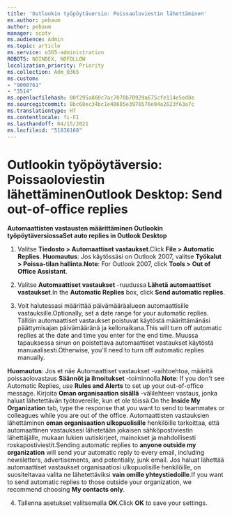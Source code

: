 ```yaml
---
title: 'Outlookin työpöytäversio: Poissaoloviestin lähettäminen'
ms.author: pebaum
author: pebaum
manager: scotv
ms.audience: Admin
ms.topic: article
ms.service: o365-administration
ROBOTS: NOINDEX, NOFOLLOW
localization_priority: Priority
ms.collection: Adm_O365
ms.custom:
- "9000761"
- "3514"
ms.openlocfilehash: 00f295a860c7ac7070b70929a675cfe114e5ed8e
ms.sourcegitcommit: 8bc60ec34bc1e40685e3976576e04a2623f63a7c
ms.translationtype: HT
ms.contentlocale: fi-FI
ms.lasthandoff: 04/15/2021
ms.locfileid: "51836168"
---
```

# <a name="outlook-desktop-send-out-of-office-replies"></a><span data-ttu-id="834b1-102">Outlookin työpöytäversio: Poissaoloviestin lähettäminen</span><span class="sxs-lookup"><span data-stu-id="834b1-102">Outlook Desktop: Send out-of-office replies</span></span>

<span data-ttu-id="834b1-103">**Automaattisten vastausten määrittäminen Outlookin työpöytäversiossa**</span><span class="sxs-lookup"><span data-stu-id="834b1-103">**Set auto replies in Outlook Desktop**</span></span>

1. <span data-ttu-id="834b1-104">Valitse **Tiedosto > Automaattiset vastaukset**.</span><span class="sxs-lookup"><span data-stu-id="834b1-104">Click **File > Automatic Replies**.</span></span> <span data-ttu-id="834b1-105">**Huomautus**: Jos käytössäsi on Outlook 2007, valitse **Työkalut > Poissa-tilan hallinta**.</span><span class="sxs-lookup"><span data-stu-id="834b1-105">**Note**: For Outlook 2007, click **Tools > Out of Office Assistant**.</span></span>

2. <span data-ttu-id="834b1-106">Valitse **Automaattiset vastaukset** -ruudussa **Lähetä automaattiset vastaukset**.</span><span class="sxs-lookup"><span data-stu-id="834b1-106">In the **Automatic Replies** box, click **Send automatic replies**.</span></span>

3. <span data-ttu-id="834b1-107">Voit halutessasi määrittää päivämääräalueen automaattisille vastauksille.</span><span class="sxs-lookup"><span data-stu-id="834b1-107">Optionally, set a date range for your automatic replies.</span></span> <span data-ttu-id="834b1-108">Tällöin automaattiset vastaukset poistuvat käytöstä määrittämänäsi päättymisajan päivämääränä ja kellonaikana.</span><span class="sxs-lookup"><span data-stu-id="834b1-108">This will turn off automatic replies at the date and time you enter for the end time.</span></span> <span data-ttu-id="834b1-109">Muussa tapauksessa sinun on poistettava automaattiset vastaukset käytöstä manuaalisesti.</span><span class="sxs-lookup"><span data-stu-id="834b1-109">Otherwise, you'll need to turn off automatic replies manually.</span></span>

<span data-ttu-id="834b1-110">**Huomautus**: Jos et näe Automaattiset vastaukset -vaihtoehtoa, määritä poissaolovastaus **Säännöt ja ilmoitukset** -toiminnolla.</span><span class="sxs-lookup"><span data-stu-id="834b1-110">**Note**: If you don't see Automatic Replies, use **Rules and Alerts** to set up your out-of-office message.</span></span> <span data-ttu-id="834b1-111">Kirjoita **Oman organisaation sisällä** -välilehteen vastaus, jonka haluat lähetettävän työtovereille, kun et ole töissä.</span><span class="sxs-lookup"><span data-stu-id="834b1-111">On the **Inside My Organization** tab, type the response that you want to send to teammates or colleagues while you are out of the office.</span></span> <span data-ttu-id="834b1-112">Automaattisten vastauksien lähettäminen **oman organisaation ulkopuolisille** henkilöille tarkoittaa, että automaattinen vastauksesi lähetetään jokaisen sähköpostiviestin lähettäjälle, mukaan lukien uutiskirjeet, mainokset ja mahdollisesti roskapostiviestit.</span><span class="sxs-lookup"><span data-stu-id="834b1-112">Sending automatic replies to **anyone outside my organization** will send your automatic reply to every email, including newsletters, advertisements, and potentially, junk email.</span></span> <span data-ttu-id="834b1-113">Jos haluat lähettää automaattiset vastaukset organisaatiosi ulkopuolisille henkilöille, on suositeltavaa valita ne lähetettäviksi **vain omille yhteystiedoille**.</span><span class="sxs-lookup"><span data-stu-id="834b1-113">If you want to send automatic replies to those outside your organization, we recommend choosing **My contacts only**.</span></span>

4. <span data-ttu-id="834b1-114">Tallenna asetukset valitsemalla **OK**.</span><span class="sxs-lookup"><span data-stu-id="834b1-114">Click **OK** to save your settings.</span></span>
